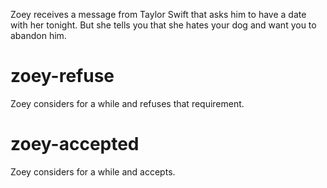 Zoey receives a message from Taylor Swift that asks him to have a date with her tonight. But she tells you that she hates your dog and want you to abandon him.

# zoey-refuse
Zoey considers for a while and refuses that requirement.

# zoey-accepted
Zoey considers for a while and accepts.
